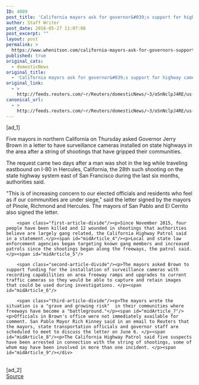 ```yaml
---
ID: 4009
post_title: 'California mayors ask for governor&#039;s support for highway cameras after shootings'
author: Staff Writer
post_date: 2016-05-27 11:07:06
post_excerpt: ""
layout: post
permalink: >
  https://www.whenitson.com/california-mayors-ask-for-governors-support-for-highway-cameras-after-shootings/
published: true
original_cats:
  - domesticNews
original_title:
  - 'California mayors ask for governor&#039;s support for highway cameras after shootings'
original_link:
  - >
    http://feeds.reuters.com/~r/Reuters/domesticNews/~3/oSnNclpJ4RE/us-california-shooting-idUSKCN0YI0OU
canonical_url:
  - >
    http://feeds.reuters.com/~r/Reuters/domesticNews/~3/oSnNclpJ4RE/us-california-shooting-idUSKCN0YI0OU
---
```

 [ad_1]
<br><div id="articleText">
<span id="midArticle_start"/>

<span id="midArticle_0"/><span class="focusParagraph" readability="4"><p><span class="articleLocatio&lt;/span&gt;n">Five mayors in northern California on Thursday asked Governor Jerry Brown in a letter to have surveillance cameras installed on state highways in the area after a string of shootings that have gripped their communities.  </span></p></span><span id="midArticle_1"/><p>The request came two days after a man was shot in the leg while traveling eastbound on I-80 in Hercules, California, the 28th such shooting on the state highway system east of San Francisco during the last six months, authorities said.  </p><span id="midArticle_2"/><p>"This is of increasing concern to our elected officials and residents who feel as if our communities are under siege," said the letter signed by the mayors of Pinole, Richmond and Hercules. The mayors of San Pablo and El Cerrito also signed the letter. </p><span id="midArticle_3"/>
        
        <span class="first-article-divide"/><p>Since November 2015, four people have been killed and 12 wounded in shootings that authorities believe are largely gang related, the California Highway Patrol said in a statement.</p><span id="midArticle_4"/><p>Local and state law enforcement agencies began targeting known gang members and increased patrols since the shootings began along the freeways, the patrol said.        </p><span id="midArticle_5"/>
        
        <span class="second-article-divide"/><p>The mayors asked Brown to support funding for the installation of surveillance cameras with recording capabilities on area freeway ramps and upgrades to current traffic cameras so they would be able to capture and retain images that could be used during investigations. </p><span id="midArticle_6"/>
        
        <span class="third-article-divide"/><p>The mayors wrote the situation is a "grave and growing risk"  in their communities where freeways have become a "battleground."</p><span id="midArticle_7"/><p>Officials in Brown's office were not immediately available for comment. San Pablo Mayor Rich Kinney said in an email to Reuters that the mayors, state transportation officials and governor staff are scheduled to meet to discuss the letter on June 6. </p><span id="midArticle_8"/><p>The California Highway Patrol said five suspects have been arrested in connection with the string of shootings, some of whom may have been involved in more than one incident. </p><span id="midArticle_9"/></div>
<br>[ad_2]
<br><a href="http://feeds.reuters.com/~r/Reuters/domesticNews/~3/oSnNclpJ4RE/us-california-shooting-idUSKCN0YI0OU">Source </a>